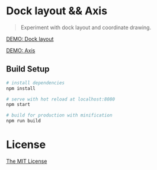 # Dock layout && Axis

> Experiment with dock layout and coordinate drawing.

[DEMO: Dock layout](https://shuang13.github.io/Axis/dist/index.html)

[DEMO: Axis](https://shuang13.github.io/Axis/dist/index.html/#/Axis)

## Build Setup

``` bash
# install dependencies
npm install

# serve with hot reload at localhost:8080
npm start

# build for production with minification
npm run build
```

# License

[The MIT License](http://opensource.org/licenses/MIT)